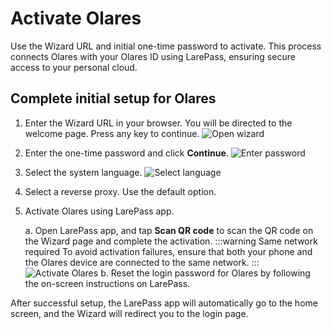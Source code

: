 # Activate Olares

Use the Wizard URL and initial one-time password to activate. This process connects Olares with your Olares ID using LarePass, ensuring secure access to your personal cloud.

## Complete initial setup for Olares

1. Enter the Wizard URL in your browser. You will be directed to the welcome page. Press any key to continue.
   ![Open wizard](/images/manual/get-started/open-wizard.png)
2. Enter the one-time password and click **Continue**.
   ![Enter password](/images/manual/get-started/wizard-enter-password.png)
3. Select the system language.
   ![Select language](/images/manual/get-started/select-language.png)
4. Select a reverse proxy. Use the default option.
5. Activate Olares using LarePass app.

   a. Open LarePass app, and tap **Scan QR code** to scan the QR code on the Wizard page and complete the activation.
   :::warning Same network required
   To avoid activation failures, ensure that both your phone and the Olares device are connected to the same network.
   :::
   ![Activate Olares](/images/manual/get-started/activate-olares.png)
   b. Reset the login password for Olares by following the on-screen instructions on LarePass.

After successful setup, the LarePass app will automatically go to the home screen, and the Wizard will redirect you to the login page.